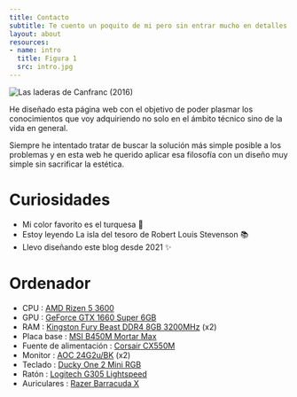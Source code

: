 ```yaml
---
title: Contacto
subtitle: Te cuento un poquito de mi pero sin entrar mucho en detalles no vaya a ser que sepas demasiado
layout: about
resources:
- name: intro
  title: Figura 1
  src: intro.jpg
---
```


![Las laderas de Canfranc (2016)](intro)

He diseñado esta página web con el objetivo de poder plasmar los conocimientos que voy adquiriendo no solo en el ámbito técnico sino de la vida en general.

Siempre he intentado tratar de buscar la solución más simple posible a los problemas y en esta web he querido aplicar esa filosofía con un diseño muy simple sin sacrificar la estética.

# Curiosidades

- Mi color favorito es el turquesa 🎨
- Estoy leyendo La isla del tesoro de Robert Louis Stevenson 📚
- Llevo diseñando este blog desde 2021 ✨

# Ordenador

- CPU : [AMD Rizen 5 3600][cpu]
- GPU : [GeForce GTX 1660 Super 6GB](gpu)
- RAM : [Kingston Fury Beast DDR4 8GB 3200MHz](ram) (x2)
- Placa base : [MSI B450M Mortar Max](mb)
- Fuente de alimentación : [Corsair CX550M](ps)
- Monitor : [AOC 24G2u/BK](monitor) (x2)
- Teclado : [Ducky One 2 Mini RGB](keyboard)
- Ratón : [Logitech G305 Lightspeed](mouse)
- Auriculares : [Razer Barracuda X](headphones)

[cpu]: https://www.amd.com/en/products/cpu/amd-ryzen-5-3600
[gpu]: https://www.gigabyte.com/es/Graphics-Card/GV-N166SOC-6GD#kf
[ram]: https://www.kingston.com/en/memory/gaming/kingston-fury-beast-ddr4-rgb-memory
[mb]: https://es.msi.com/Motherboard/B450M-MORTAR-MAX
[ps]: https://www.corsair.com/es/es/Categor%C3%ADas/Productos/Unidades-de-fuente-de-alimentaci%C3%B3n/cxm-series-2015-config/p/CP-9020102-NA
[monitor]: https://eu.aoc.com/en/gaming/products/monitors/24g2u-bk
[keyboard]: https://www.duckychannel.com.tw/en/Ducky-One2-Mini-RGB
[mouse]: https://www.logitechg.com/en-us/products/gaming-mice/g305-lightspeed-wireless-gaming-mouse.910-006376.html
[headphones]: https://www.razer.com/latam-es/gaming-headsets/razer-barracuda-x
